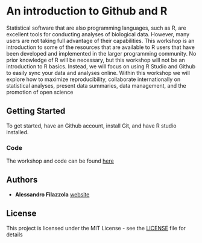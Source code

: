 # An introduction to Github and R

Statistical software that are also programming languages, such as R, are excellent tools for conducting analyses of biological data. However, many users are not taking full advantage of their capabilities. This workshop is an introduction to some of the resources that are available to R users that have been developed and implemented in the larger programming community. No prior knowledge of R will be necessary, but this workshop will not be an introduction to R basics. Instead, we will focus on using R Studio and Github to easily sync your data and analyses online. Within this workshop we will explore how to maximize reproducibility, collaborate internationally on statistical analyses, present data summaries, data management, and the promotion of open science


## Getting Started

To get started, have an Github account, install Git, and have R studio installed. 

### Code

The workshop and code can be found [here](https://afilazzola.github.io/CUEGithubWorkshop/) 

## Authors

* **Alessandro Filazzola** [website](https://www.filazzola.info/)

## License

This project is licensed under the MIT License - see the [LICENSE](LICENSE) file for details
